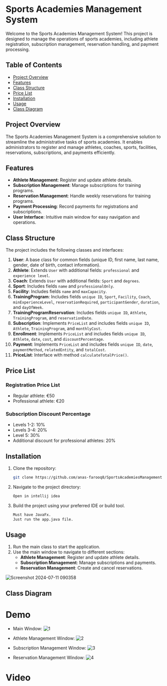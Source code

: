 # Sports Academies Management System

Welcome to the Sports Academies Management System! This project is designed to manage the operations of sports academies, including athlete registration, subscription management, reservation handling, and payment processing. 

## Table of Contents
- [Project Overview](#project-overview)
- [Features](#features)
- [Class Structure](#class-structure)
- [Price List](#price-list)
- [Installation](#installation)
- [Usage](#usage)
- [Class Diagram](##class-diagram)

## Project Overview

The Sports Academies Management System is a comprehensive solution to streamline the administrative tasks of sports academies. It enables administrators to register and manage athletes, coaches, sports, facilities, reservations, subscriptions, and payments efficiently.

## Features

- **Athlete Management**: Register and update athlete details.
- **Subscription Management**: Manage subscriptions for training programs.
- **Reservation Management**: Handle weekly reservations for training programs.
- **Payment Processing**: Record payments for registrations and subscriptions.
- **User Interface**: Intuitive main window for easy navigation and operations.

## Class Structure

The project includes the following classes and interfaces:

1. **User**: A base class for common fields (unique ID, first name, last name, gender, date of birth, contact information).
2. **Athlete**: Extends `User` with additional fields: `professional` and `experience level`.
3. **Coach**: Extends `User` with additional fields: `Sport` and `degrees`.
4. **Sport**: Includes fields `name` and `professionalOnly`.
5. **Facility**: Includes fields `name` and `maxCapacity`.
6. **TrainingProgram**: Includes fields `unique ID`, `Sport`, `Facility`, `Coach`, `minExperienceLevel`, `reservationRequired`, `participantGender`, `duration`, and `dayOfWeek`.
7. **TrainingProgramReservation**: Includes fields `unique ID`, `Athlete`, `TrainingProgram`, and `reservationDate`.
8. **Subscription**: Implements `PriceList` and includes fields `unique ID`, `Athlete`, `TrainingProgram`, and `monthlyCost`.
9. **Enrollment**: Implements `PriceList` and includes fields `unique ID`, `Athlete`, `date`, `cost`, and `discountPercentage`.
10. **Payment**: Implements `PriceList` and includes fields `unique ID`, `date`, `paymentMethod`, `relatedEntity`, and `totalCost`.
11. **PriceList**: Interface with method `calculateTotalPrice()`.

## Price List

### Registration Price List
- Regular athlete: €50
- Professional athlete: €20

### Subscription Discount Percentage
- Levels 1-2: 10%
- Levels 3-4: 20%
- Level 5: 30%
- Additional discount for professional athletes: 20%

## Installation

1. Clone the repository:
    ```bash
    git clone https://github.com/anas-farooq8/SportsAcademiesManagement.git
    ```
2. Navigate to the project directory:
    ```bash
    Open in intellij idea
    ```
3. Build the project using your preferred IDE or build tool.
    ```bash
    Must have JavaFx.
    Just run the app.java file.
    ```

## Usage

1. Run the main class to start the application.
2. Use the main window to navigate to different sections:
    - **Athlete Management**: Register and update athlete details.
    - **Subscription Management**: Manage subscriptions and payments.
    - **Reservation Management**: Create and cancel reservations.

![Screenshot 2024-07-11 090358](https://github.com/anas-farooq8/SportsAcademiesManagement/assets/150327092/4ccbc320-40da-4418-a960-ad7c5110669c)


## Class Diagram


# Demo
* Main Window:
![1](https://github.com/anas-farooq8/SportsAcademiesManagement/assets/150327092/9fb50d58-9d94-4dbf-8090-11c4b9f281f8)

* Athlete Management Window:
![2](https://github.com/anas-farooq8/SportsAcademiesManagement/assets/150327092/e6024c55-d660-4d2a-b449-17c96cd0c716)

* Subscription Management Window:
![3](https://github.com/anas-farooq8/SportsAcademiesManagement/assets/150327092/2d0f10a1-10bd-4bf5-a2f6-45656d19acc1)

* Reservation Management Window:
![4](https://github.com/anas-farooq8/SportsAcademiesManagement/assets/150327092/83e203d0-903c-4e21-b286-f7a793d1f420)

# Video
